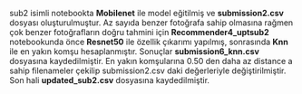 sub2 isimli notebookta **Mobilenet** ile model eğitilmiş ve **submission2.csv** dosyası oluşturulmuştur. 
Az sayıda benzer fotoğrafa sahip olmasına rağmen çok benzer fotoğrafların doğru tahmini için **Recommender4_uptsub2** notebookunda önce **Resnet50** ile özellik çıkarımı yapılmış,
sonrasında **Knn** ile en yakın komşu hesaplanmıştır. Sonuçlar **submission6_knn.csv** dosyasına kaydedilmiştir. 
En yakın komşularına 0.50 den daha az distance a sahip filenameler çekilip submission2.csv daki değerleriyle değiştirilmiştir.
Son hali **updated_sub2.csv** dosyasına kaydedilmiştir.
